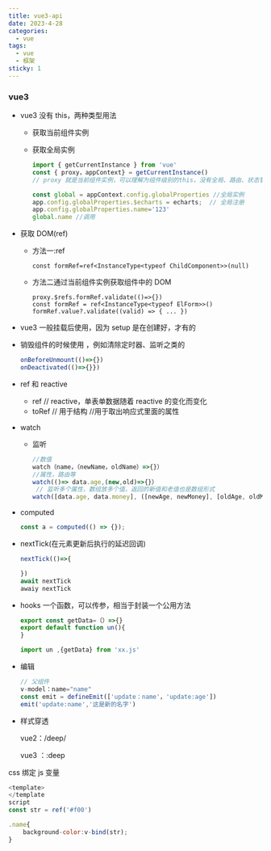 ```yaml
---
title: vue3-api
date: 2023-4-28
categories:
  - vue
tags:
  - vue
  - 框架
sticky: 1
---
```


### vue3

- vue3 没有 this，两种类型用法

  - 获取当前组件实例

  - 获取全局实例

    ```js
    import { getCurrentInstance } from 'vue'
    const { proxy，appContext} = getCurrentInstance()
    // proxy 就是当前组件实例，可以理解为组件级别的this，没有全局、路由、状态管理之类的

    const global = appContext.config.globalProperties //全局实例
    app.config.globalProperties.$echarts = echarts;  // 全局注册
    app.config.globalProperties.name='123'
    global.name //调用
    ```

- 获取 DOM(ref)

  - 方法一:ref

    ```
    const formRef=ref<InstanceType<typeof ChildComponent>>(null)
    ```

  - 方法二通过当前组件实例获取组件中的 DOM

    ```JS
    proxy.$refs.formRef.validate(()=>{})
    const formRef = ref<InstanceType<typeof ElForm>>()
    formRef.value?.validate((valid) => { ... })
    ```

- vue3 一般挂载后使用，因为 setup 是在创建好，才有的

- 销毁组件的时候使用 ，例如清除定时器、监听之类的

  ```js
  onBeforeUnmount(()=>{})
  onDeactivated(()=>{}})
  ```

- ref 和 reactive

  - ref // reactive，单表单数据随着 reactive 的变化而变化
  - toRef // 用于结构 //用于取出响应式里面的属性

- watch

  - 监听

    ```js
    //数值
    watch（name，（newName，oldName）=>{}）
    //属性，路由等
    watch(()=> data.age,(new,old)=>{}）
     // 监听多个属性，数组放多个值，返回的新值和老值也是数组形式
    watch([data.age, data.money], ([newAge, newMoney], [oldAge, oldMoney]) => { ... })
    ```

- computed

  ```js
  const a = computed(() => {});
  ```

- nextTick(在元素更新后执行的延迟回调)

  ```js
  nextTick(()=>{

  })
  await nextTick
  awaiy nextTick
  ```

- hooks 一个函数，可以传参，相当于封装一个公用方法

  ```js
  export const getData=（）=>{}
  export default function un(){
  }

  import un ,{getData} from 'xx.js'
  ```

- 编辑

  ```js
  // 父组件
  v-model：name="name"
  const emit = defineEmit(['update：name'，'update:age'])
  emit('update:name','这是新的名字')
  ```

- 样式穿透

  vue2：/deep/

  vue3 ：:deep

css 绑定 js 变量

```js
<template>
</template
script
const str = ref('#f00')

.name{
    background-color:v-bind(str);
}
```
